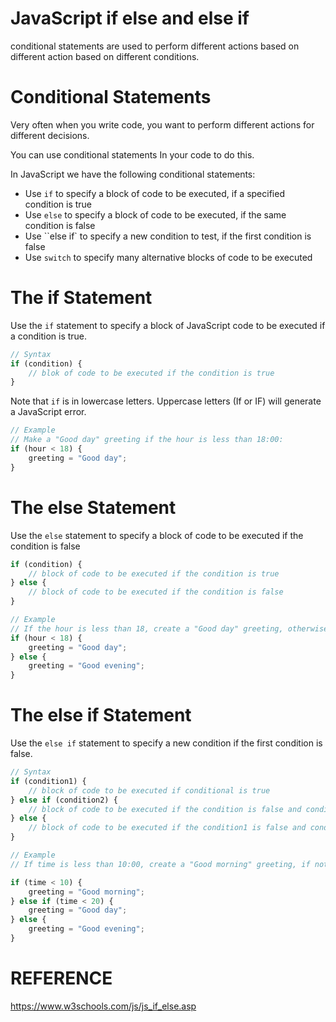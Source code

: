 # JavaScript if else and else if

conditional statements are used to perform different actions based on different action based on different conditions.

# Conditional Statements

Very often when you write code, you want to perform different actions for different decisions.

You can use conditional statements In your code to do this.

In JavaScript we have the following conditional statements:

- Use `if` to specify a block of code to be executed, if a specified condition is true
- Use `else` to specify a block of code to be executed, if the same condition is false
- Use ``else if` to specify a new condition to test, if the first condition is false
- Use `switch` to specify many alternative blocks of code to be executed

# The if Statement

Use the `if` statement to specify a block of JavaScript code to be executed if a condition is true.

``` javascript 
// Syntax
if (condition) {
	// blok of code to be executed if the condition is true
}
```

Note that `if` is in lowercase letters. Uppercase letters (If or IF) will generate a JavaScript error.

``` javascript
// Example
// Make a "Good day" greeting if the hour is less than 18:00:
if (hour < 18) {
	greeting = "Good day";
}
```

# The else Statement

Use the `else` statement to specify a block of code to be executed if the condition is false
``` javascript
if (condition) {
	// block of code to be executed if the condition is true
} else {
	// block of code to be executed if the condition is false
}

```

``` javascript 
// Example
// If the hour is less than 18, create a "Good day" greeting, otherwise "Good evening":
if (hour < 18) {
	greeting = "Good day";
} else {
	greeting = "Good evening";
}
```

# The else if Statement
Use the `else if` statement to specify a new condition if the first condition is false.
``` javascript 
// Syntax
if (condition1) {
	// block of code to be executed if conditional is true
} else if (condition2) {
	// block of code to be executed if the condition is false and condition is true
} else {
	// block of code to be executed if the condition1 is false and condition2 is false
}

// Example
// If time is less than 10:00, create a "Good morning" greeting, if not, but time is less than 20:00, create a "Good day" greeting, otherwise a "Good evening":

if (time < 10) {
	greeting = "Good morning";
} else if (time < 20) {
	greeting = "Good day";
} else {
	greeting = "Good evening";
}
```
# REFERENCE
https://www.w3schools.com/js/js_if_else.asp

